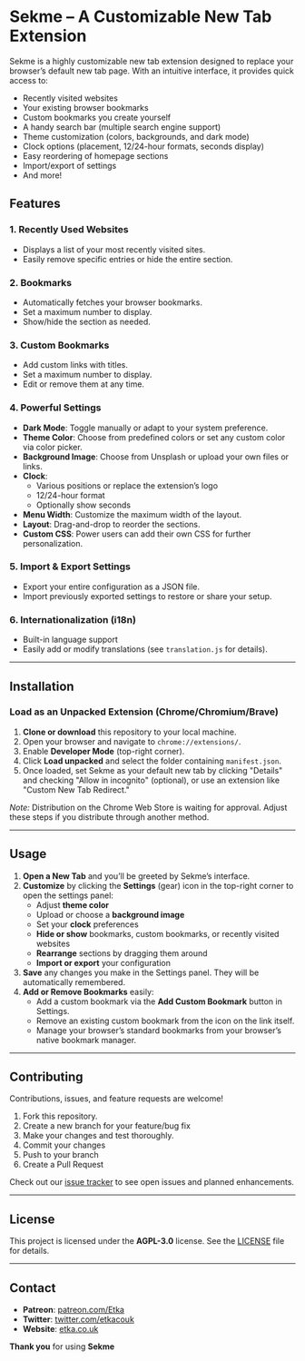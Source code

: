 <body>

<h1>Sekme – A Customizable New Tab Extension</h1>
<p>
  Sekme is a highly customizable new tab extension designed to replace your browser’s default new tab page. 
  With an intuitive interface, it provides quick access to:
</p>
<ul>
  <li>Recently visited websites</li>
  <li>Your existing browser bookmarks</li>
  <li>Custom bookmarks you create yourself</li>
  <li>A handy search bar (multiple search engine support)</li>
  <li>Theme customization (colors, backgrounds, and dark mode)</li>
  <li>Clock options (placement, 12/24-hour formats, seconds display)</li>
  <li>Easy reordering of homepage sections</li>
  <li>Import/export of settings</li>
  <li>And more!</li>
</ul>

<h2 id="features">Features</h2>
<h3>1. Recently Used Websites</h3>
<ul>
  <li>Displays a list of your most recently visited sites.</li>
  <li>Easily remove specific entries or hide the entire section.</li>
</ul>

<h3>2. Bookmarks</h3>
<ul>
  <li>Automatically fetches your browser bookmarks.</li>
  <li>Set a maximum number to display.</li>
  <li>Show/hide the section as needed.</li>
</ul>

<h3>3. Custom Bookmarks</h3>
<ul>
  <li>Add custom links with titles.</li>
  <li>Set a maximum number to display.</li>
  <li>Edit or remove them at any time.</li>
</ul>

<h3>4. Powerful Settings</h3>
<ul>
  <li><strong>Dark Mode</strong>: Toggle manually or adapt to your system preference.</li>
  <li><strong>Theme Color</strong>: Choose from predefined colors or set any custom color via color picker.</li>
  <li><strong>Background Image</strong>: Choose from Unsplash or upload your own files or links.</li>
  <li><strong>Clock</strong>:
    <ul>
      <li>Various positions or replace the extension’s logo</li>
      <li>12/24-hour format</li>
      <li>Optionally show seconds</li>
    </ul>
  </li>
  <li><strong>Menu Width</strong>: Customize the maximum width of the layout.</li>
  <li><strong>Layout</strong>: Drag-and-drop to reorder the sections.</li>
  <li><strong>Custom CSS</strong>: Power users can add their own CSS for further personalization.</li>
</ul>

<h3>5. Import & Export Settings</h3>
<ul>
  <li>Export your entire configuration as a JSON file.</li>
  <li>Import previously exported settings to restore or share your setup.</li>
</ul>

<h3>6. Internationalization (i18n)</h3>
<ul>
  <li>Built-in language support</li>
  <li>Easily add or modify translations (see <code>translation.js</code> for details).</li>
</ul>

<hr/>

<h2 id="installation">Installation</h2>
<h3>Load as an Unpacked Extension (Chrome/Chromium/Brave)</h3>
<ol>
  <li><strong>Clone or download</strong> this repository to your local machine.</li>
  <li>Open your browser and navigate to <code>chrome://extensions/</code>.</li>
  <li>Enable <strong>Developer Mode</strong> (top-right corner).</li>
  <li>Click <strong>Load unpacked</strong> and select the folder containing <code>manifest.json</code>.</li>
  <li>Once loaded, set Sekme as your default new tab by clicking "Details" and checking "Allow in incognito" (optional), or use an extension like "Custom New Tab Redirect."</li>
</ol>

<p><em>Note:</em> Distribution on the Chrome Web Store is waiting for approval. Adjust these steps if you distribute through another method.</p>

<hr/>

<h2 id="usage">Usage</h2>
<ol>
  <li><strong>Open a New Tab</strong> and you’ll be greeted by Sekme’s interface.</li>
  <li><strong>Customize</strong> by clicking the <strong>Settings</strong> (gear) icon in the top-right corner to open the settings panel:
    <ul>
      <li>Adjust <strong>theme color</strong></li>
      <li>Upload or choose a <strong>background image</strong></li>
      <li>Set your <strong>clock</strong> preferences</li>
      <li><strong>Hide or show</strong> bookmarks, custom bookmarks, or recently visited websites</li>
      <li><strong>Rearrange</strong> sections by dragging them around</li>
      <li><strong>Import or export</strong> your configuration</li>
    </ul>
  </li>
  <li><strong>Save</strong> any changes you make in the Settings panel. They will be automatically remembered.</li>
  <li><strong>Add or Remove Bookmarks</strong> easily:
    <ul>
      <li>Add a custom bookmark via the <strong>Add Custom Bookmark</strong> button in Settings.</li>
      <li>Remove an existing custom bookmark from the icon on the link itself.</li>
      <li>Manage your browser’s standard bookmarks from your browser’s native bookmark manager.</li>
    </ul>
  </li>
</ol>

<hr/>

<h2 id="contributing">Contributing</h2>
<p>Contributions, issues, and feature requests are welcome!</p>
<ol>
  <li>Fork this repository.</li>
  <li>Create a new branch for your feature/bug fix</li>
  <li>Make your changes and test thoroughly.</li>
  <li>Commit your changes</li>
  <li>Push to your branch</li>
  <li>Create a Pull Request</li>
</ol>
<p>Check out our <a href="https://github.com/EtkaPerry/Sekme/issues">issue tracker</a> to see open issues and planned enhancements.</p>

<hr/>

<h2 id="license">License</h2>
<p>This project is licensed under the <strong>AGPL-3.0</strong> license. See the <a href="LICENSE">LICENSE</a> file for details.</p>

<hr/>

<h2 id="contact">Contact</h2>
<ul>
  <li><strong>Patreon</strong>: <a href="https://www.patreon.com/Etka" target="_blank" rel="noopener">patreon.com/Etka</a></li>
  <li><strong>Twitter</strong>: <a href="https://twitter.com/etkacouk" target="_blank" rel="noopener">twitter.com/etkacouk</a></li>
  <li><strong>Website</strong>: <a href="http://etka.co.uk" target="_blank" rel="noopener">etka.co.uk</a></li>
</ul>

<p><strong>Thank you</strong> for using <strong>Sekme</strong></p>

</body>
</html>
